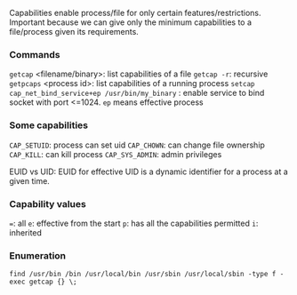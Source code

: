 
Capabilities enable process/file for only certain features/restrictions. Important because we can give only the minimum capabilities to a file/process given its requirements.

### Commands
`getcap` <filename/binary>: list capabilities of a file
`getcap -r`: recursive
`getpcaps` \<process id\>: list capabilities of a running process
`setcap cap_net_bind_service+ep /usr/bin/my_binary` : enable service to bind socket with port <=1024. `ep` means effective process

### Some capabilities

`CAP_SETUID`: process can set uid
`CAP_CHOWN`: can change file ownership
`CAP_KILL`: can kill process
`CAP_SYS_ADMIN`: admin privileges

EUID vs UID: EUID for effective UID is a dynamic identifier for a process at a given time.

### Capability values
`=`: all
`e`: effective from the start
`p`: has all the capabilities permitted
`i`: inherited

### Enumeration
`find /usr/bin /bin /usr/local/bin /usr/sbin /usr/local/sbin -type f -exec getcap {} \;`
